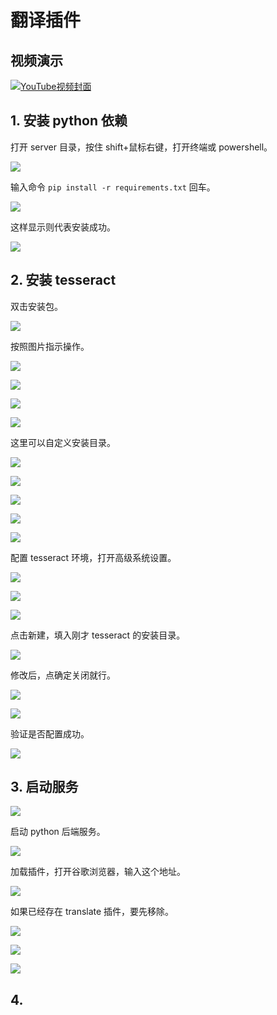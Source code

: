 # 翻译插件

## 视频演示

[![YouTube视频封面](https://img.youtube.com/vi/gyirDtuC_mw/0.jpg)](https://youtu.be/gyirDtuC_mw)

## 1. 安装 python 依赖

打开 server 目录，按住 shift+鼠标右键，打开终端或 powershell。

![](../assets/gpt-auto-translate/1.png)

输入命令 `pip install -r requirements.txt` 回车。

![](../assets/gpt-auto-translate/2.png)

这样显示则代表安装成功。

![](../assets/gpt-auto-translate/3.png)

## 2. 安装 tesseract

双击安装包。

![](../assets/gpt-auto-translate/4.png)

按照图片指示操作。

![](../assets/gpt-auto-translate/5.png)

![](../assets/gpt-auto-translate/6.png)

![](../assets/gpt-auto-translate/7.png)

![](../assets/gpt-auto-translate/8.png)

这里可以自定义安装目录。

![](../assets/gpt-auto-translate/9.png)

![](../assets/gpt-auto-translate/10.png)

![](../assets/gpt-auto-translate/11.png)

![](../assets/gpt-auto-translate/12.png)

![](../assets/gpt-auto-translate/13.png)

配置 tesseract 环境，打开高级系统设置。

![](../assets/gpt-auto-translate/14.png)

![](../assets/gpt-auto-translate/15.png)

![](../assets/gpt-auto-translate/16.png)

点击新建，填入刚才 tesseract 的安装目录。

![](../assets/gpt-auto-translate/17.png)

修改后，点确定关闭就行。

![](../assets/gpt-auto-translate/18.png)

![](../assets/gpt-auto-translate/19.png)

验证是否配置成功。

![](../assets/gpt-auto-translate/20.png)

## 3. 启动服务

![](../assets/gpt-auto-translate/21.png)

启动 python 后端服务。

![](../assets/gpt-auto-translate/22.png)

加载插件，打开谷歌浏览器，输入这个地址。

![](../assets/gpt-auto-translate/23.png)

如果已经存在 translate 插件，要先移除。

![](../assets/gpt-auto-translate/24.png)

![](../assets/gpt-auto-translate/25.png)

![](../assets/gpt-auto-translate/26.png)

## 4.
